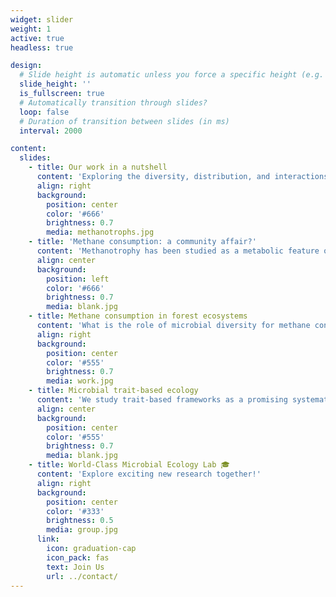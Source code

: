 ```yaml
---
widget: slider
weight: 1
active: true
headless: true

design:
  # Slide height is automatic unless you force a specific height (e.g. '400px')
  slide_height: ''
  is_fullscreen: true
  # Automatically transition through slides?
  loop: false
  # Duration of transition between slides (in ms)
  interval: 2000

content:
  slides:
    - title: Our work in a nutshell
      content: 'Exploring the diversity, distribution, and interactions of                    microbes that are helping to reduce important greenhouse                      gases'       
      align: right
      background:
        position: center
        color: '#666'
        brightness: 0.7
        media: methanotrophs.jpg
    - title: 'Methane consumption: a community affair?'
      content: 'Methanotrophy has been studied as a metabolic feature of individual pure cultures, but recent findings suggest that it is a communal function and not performed solely by a single organism'    
      align: center
      background:
        position: left
        color: '#666'
        brightness: 0.7
        media: blank.jpg
    - title: Methane consumption in forest ecosystems
      content: 'What is the role of microbial diversity for methane consumption in forest ecosystems under land-use change scenarios?'
      align: right
      background:
        position: center
        color: '#555'
        brightness: 0.7
        media: work.jpg
    - title: Microbial trait-based ecology
      content: 'We study trait-based frameworks as a promising systematic principle to increase the understanding of microbial biodiversity ecosystem function relationships'
      align: center
      background:
        position: center
        color: '#555'
        brightness: 0.7
        media: blank.jpg
    - title: World-Class Microbial Ecology Lab 🎓
      content: 'Explore exciting new research together!'
      align: right
      background:
        position: center
        color: '#333'
        brightness: 0.5
        media: group.jpg
      link:
        icon: graduation-cap
        icon_pack: fas
        text: Join Us
        url: ../contact/
---
```

